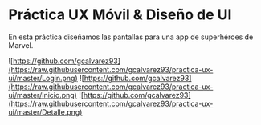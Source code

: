 # Práctica UX Móvil & Diseño de UI

En esta práctica diseñamos las pantallas para una app de superhéroes de Marvel.

![https://github.com/gcalvarez93](https://raw.githubusercontent.com/gcalvarez93/practica-ux-ui/master/Login.png)
![https://github.com/gcalvarez93](https://raw.githubusercontent.com/gcalvarez93/practica-ux-ui/master/Inicio.png)
![https://github.com/gcalvarez93](https://raw.githubusercontent.com/gcalvarez93/practica-ux-ui/master/Detalle.png)
